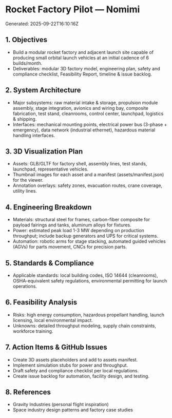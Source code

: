 # Rocket Factory Pilot — Nomimi

Generated: 2025-09-22T16:10:16Z

## 1. Objectives
- Build a modular rocket factory and adjacent launch site capable of producing small orbital launch vehicles at an initial cadence of 6 builds/month.
- Deliverables: modular 3D factory model, engineering plan, safety and compliance checklist, Feasibility Report, timeline & issue backlog.

## 2. System Architecture
- Major subsystems: raw material intake & storage, propulsion module assembly, stage integration, avionics and wiring bay, composite fabrication, test stand, cleanrooms, control center, launchpad, logistics & shipping.
- Interfaces: mechanical mounting points, electrical power bus (3-phase + emergency), data network (industrial ethernet), hazardous material handling interfaces.

## 3. 3D Visualization Plan
- Assets: GLB/GLTF for factory shell, assembly lines, test stands, launchpad, representative vehicles.
- Thumbnail images for each asset and a manifest (assets/manifest.json) for the viewer.
- Annotation overlays: safety zones, evacuation routes, crane coverage, utility lines.

## 4. Engineering Breakdown
- Materials: structural steel for frames, carbon-fiber composite for payload fairings and tanks, aluminum alloys for fixtures.
- Power: estimated peak load 1-3 MW depending on production throughput; include backup generators and UPS for critical systems.
- Automation: robotic arms for stage stacking, automated guided vehicles (AGVs) for parts movement, CNCs for precision parts.

## 5. Standards & Compliance
- Applicable standards: local building codes, ISO 14644 (cleanrooms), OSHA-equivalent safety regulations, environmental permitting for launch operations.

## 6. Feasibility Analysis
- Risks: high energy consumption, hazardous propellant handling, launch licensing, local environmental impact.
- Unknowns: detailed throughput modeling, supply chain constraints, workforce training.

## 7. Action Items & GitHub Issues
- Create 3D assets placeholders and add to assets manifest.
- Implement simulation stubs for power and throughput.
- Draft safety and compliance checklist per local regulations.
- Create issue backlog for automation, facility design, and testing.

## 8. References
- Gravity Industries (personal flight inspiration)
- Space industry design patterns and factory case studies
